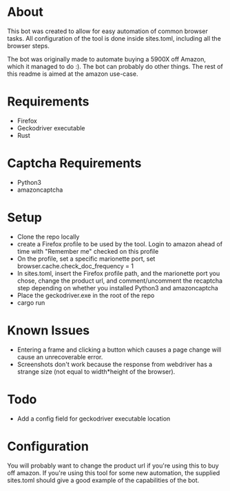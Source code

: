 # About
This bot was created to allow for easy automation of common browser tasks.
All configuration of the tool is done inside sites.toml, including all the
browser steps.

The bot was originally made to automate buying a 5900X off Amazon, which it
managed to do :). The bot can probably do other things. The rest of this readme
is aimed at the amazon use-case.

# Requirements
* Firefox
* Geckodriver executable
* Rust

# Captcha Requirements
* Python3
* amazoncaptcha

# Setup
* Clone the repo locally
* create a Firefox profile to be used by the tool. Login to amazon ahead of time
with "Remember me" checked on this profile
* On the profile, set a specific marionette port, set browser.cache.check_doc_frequency = 1
* In sites.toml, insert the Firefox profile path, and the marionette port
you chose, change the product url, and comment/uncomment the recaptcha step
depending on whether you installed Python3 and amazoncaptcha
* Place the geckodriver.exe in the root of the repo
* cargo run

# Known Issues
* Entering a frame and clicking a button which causes a page change
will cause an unrecoverable error.
* Screenshots don't work because the response from webdriver has a strange size
(not equal to width*height of the browser).

# Todo
* Add a config field for geckodriver executable location

# Configuration
You will probably want to change the product url if you're using this to buy
off amazon. If you're using this tool for some new automation, the supplied
sites.toml should give a good example of the capabilities of the bot.